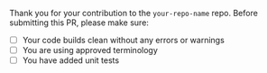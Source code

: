 Thank you for your contribution to the `your-repo-name` repo. 
Before submitting this PR, please make sure:

- [ ] Your code builds clean without any errors or warnings
- [ ] You are using approved terminology
- [ ] You have added unit tests